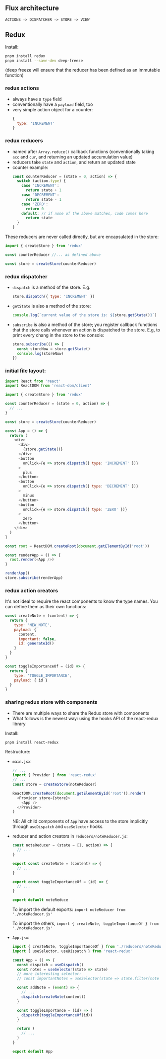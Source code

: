 ## Flux architecture

```
ACTIONS -> DISPATCHER -> STORE -> VIEW
```

## Redux

Install:

```sh
pnpm install redux
pnpm install --save-dev deep-freeze
```

(deep freeze will ensure that the reducer has been defined as an immutable function)

### redux actions

- always have a `type` field
- conventionally have a `payload` field, too
- very simple action object for a counter:
  ```js
  {
    type: 'INCREMENT'
  }
  ```

### redux reducers

- named after `Array.reduce()` callback functions (conventionally taking `acc` and `cur`, and returning an updated accumulation value)
- reducers take `state` and `action`, and return an updated state
- counter example:
  ```js
  const counterReducer = (state = 0, action) => {
    switch (action.type) {
      case 'INCREMENT':
        return state + 1
      case 'DECREMENT':
        return state - 1
      case 'ZERO':
        return 0
      default: // if none of the above matches, code comes here
        return state
    }
  }
  ```

These reducers are never called directly, but are encapsulated in the store:

```js
import { createStore } from 'redux'

const counterReducer //... as defined above

const store = createStore(counterReducer)
```

### redux dispatcher

- `dispatch` is a method of the store. E.g.
  ```js
  store.dispatch({ type: 'INCREMENT' })
  ```
- `getState` is also a method of the store:
  ```js
  console.log(`current value of the store is: ${store.getState()}`)
  ```
- `subscribe` is also a method of the store; you register callback functions that the store calls whenever an action is dispatched to the store. E.g, to print every chang in the store to the console:
  ```js
  store.subscribe(() => {
    const storeNow = store.getState()
    console.log(storeNow)
  })
  ```

### initial file layout:

```js
import React from 'react'
import ReactDOM from 'react-dom/client'

import { createStore } from 'redux'

const counterReducer = (state = 0, action) => {
  // ...
}

const store = createStore(counterReducer)

const App = () => {
  return (
    <div>
      <div>
        {store.getState()}
      </div>
      <button
        onClick={e => store.dispatch({ type: 'INCREMENT' })}
      >
        plus
      </button>
      <button
        onClick={e => store.dispatch({ type: 'DECREMENT' })}
      >
        minus
      </button>
      <button
        onClick={e => store.dispatch({ type: 'ZERO' })}
      >
        zero
      </button>
    </div>
  )
}

const root = ReactDOM.createRoot(document.getElementById('root'))

const renderApp = () => {
  root.render(<App />)
}

renderApp()
store.subscribe(renderApp)
```

### redux action creators

It's not ideal to require the react components to know the type names. You can define them as their own functions:

```js
const createNote = (content) => {
  return {
    type: 'NEW_NOTE',
    payload: {
      content,
      important: false,
      id: generateId()
    }
  }
}

const toggleImportanceOf = (id) => {
  return {
    type: 'TOGGLE_IMPORTANCE',
    payload: { id }
  }
}
```

### sharing redux store with components

- There are multiple ways to share the Redux store with components
- What follows is the newest way: using the hooks API of the react-redux library

Install:

```sh
pnpm install react-redux
```

Restructure:

- `main.jsx`:

  ```js
  // ...
  import { Provider } from 'react-redux'
  // ...
  const store = createStore(noteReducer)

  ReactDOM.createRoot(document.getElementById('root')).render(
    <Provider store={store}>
      <App />
    </Provider>
  )
  ```
  NB: All child components of `App` have access to the store implicitly through `useDispatch` and `useSelector` hooks.

- reducer and action creators in `reducers/noteReducer.js`:
  ```js
  const noteReducer = (state = [], action) => {
    // ...
  }

  export const createNote = (content) => {
    // ...
  }

  export const toggleImportanceOf = (id) => {
    // ...
  }

  export default noteReduce
  ```
  To import the default exports:
  `import noteReducer from './noteReducer.js'`

  To import the others,
  `import { createNote, toggleImportanceOf } from './noteReducer.js'`

- `App.jsx`:

  ```js
  import { createNote, toggleImportanceOf } from './reducers/noteReducer'
  import { useSelector, useDispatch } from 'react-redux'

  const App = () => {
    const dispatch = useDispatch()
    const notes = useSelector(state => state)
    // more interesting selector:
    // const importantNotes = useSelector(state => state.filter(note => note.important))

    const addNote = (event) => {
      // ...
      dispatch(createNote(content))
    }

    const toggleImportance = (id) => {
      dispatch(toggleImportanceOf(id))
    }

    return (
      // ...
    )
  }

  export default App
  ```
